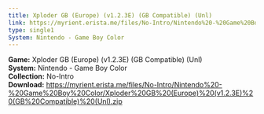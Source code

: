 ```yaml
---
title: Xploder GB (Europe) (v1.2.3E) (GB Compatible) (Unl)
link: https://myrient.erista.me/files/No-Intro/Nintendo%20-%20Game%20Boy%20Color/Xploder%20GB%20(Europe)%20(v1.2.3E)%20(GB%20Compatible)%20(Unl).zip
type: single1
System: Nintendo - Game Boy Color
---
```

<b>Game:</b> Xploder GB (Europe) (v1.2.3E) (GB Compatible) (Unl)<br>
<b>System:</b> Nintendo - Game Boy Color<br>
<b>Collection:</b> No-Intro<br>
<b>Download:</b> https://myrient.erista.me/files/No-Intro/Nintendo%20-%20Game%20Boy%20Color/Xploder%20GB%20(Europe)%20(v1.2.3E)%20(GB%20Compatible)%20(Unl).zip